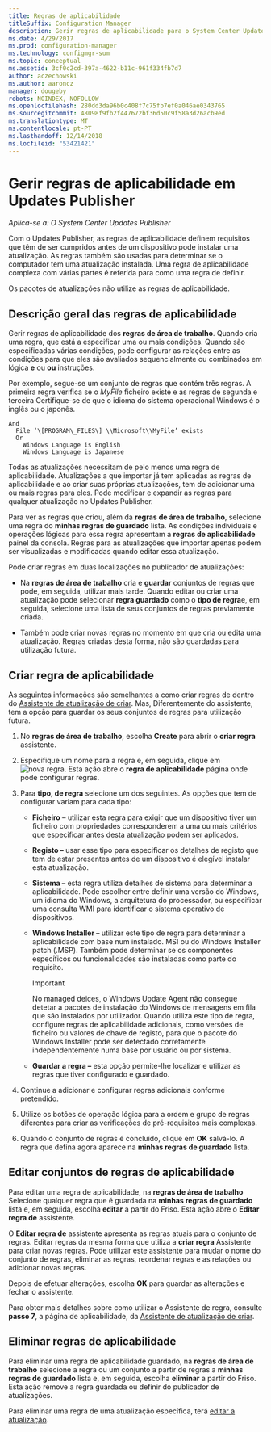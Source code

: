 ```yaml
---
title: Regras de aplicabilidade
titleSuffix: Configuration Manager
description: Gerir regras de aplicabilidade para o System Center Updates Publisher
ms.date: 4/29/2017
ms.prod: configuration-manager
ms.technology: configmgr-sum
ms.topic: conceptual
ms.assetid: 3cf0c2cd-397a-4622-b11c-961f334fb7d7
author: aczechowski
ms.author: aaroncz
manager: dougeby
robots: NOINDEX, NOFOLLOW
ms.openlocfilehash: 280dd3da96b0c408f7c75fb7ef0a046ae0343765
ms.sourcegitcommit: 48098f9fb2f447672bf36d50c9f58a3d26acb9ed
ms.translationtype: MT
ms.contentlocale: pt-PT
ms.lasthandoff: 12/14/2018
ms.locfileid: "53421421"
---
```

# <a name="manage-applicability-rules-in-updates-publisher"></a>Gerir regras de aplicabilidade em Updates Publisher

*Aplica-se a: O System Center Updates Publisher*

Com o Updates Publisher, as regras de aplicabilidade definem requisitos que têm de ser cumpridos antes de um dispositivo pode instalar uma atualização. As regras também são usadas para determinar se o computador tem uma atualização instalada. Uma regra de aplicabilidade complexa com várias partes é referida para como uma regra de definir.

Os pacotes de atualizações não utilize as regras de aplicabilidade.

## <a name="overview-of-applicability-rules"></a>Descrição geral das regras de aplicabilidade
Gerir regras de aplicabilidade dos **regras de área de trabalho**. Quando cria uma regra, que está a especificar uma ou mais condições. Quando são especificadas várias condições, pode configurar as relações entre as condições para que eles são avaliados sequencialmente ou combinados em lógica **e** ou **ou** instruções.

Por exemplo, segue-se um conjunto de regras que contém três regras. A primeira regra verifica se o *MyFile* ficheiro existe e as regras de segunda e terceira Certifique-se de que o idioma do sistema operacional Windows é o inglês ou o japonês.

    And  
      File ‘\[PROGRAM\_FILES\] \\Microsoft\\MyFile’ exists  
      Or  
        Windows Language is English   
        Windows Language is Japanese

Todas as atualizações necessitam de pelo menos uma regra de aplicabilidade. Atualizações a que importar já tem aplicadas as regras de aplicabilidade e ao criar suas próprias atualizações, tem de adicionar uma ou mais regras para eles. Pode modificar e expandir as regras para qualquer atualização no Updates Publisher.

Para ver as regras que criou, além da **regras de área de trabalho**, selecione uma regra do **minhas regras de guardado** lista. As condições individuais e operações lógicas para essa regra apresentam a **regras de aplicabilidade** painel da consola. Regras para as atualizações que importar apenas podem ser visualizadas e modificadas quando editar essa atualização.

Pode criar regras em duas localizações no publicador de atualizações:

-   Na **regras de área de trabalho** cria e **guardar** conjuntos de regras que pode, em seguida, utilizar mais tarde. Quando editar ou criar uma atualização pode selecionar **regra guardado** como o **tipo de regra**e, em seguida, selecione uma lista de seus conjuntos de regras previamente criada.

-   Também pode criar novas regras no momento em que cria ou edita uma atualização. Regras criadas desta forma, não são guardadas para utilização futura.

## <a name="create-applicability-rule"></a>Criar regra de aplicabilidade
As seguintes informações são semelhantes a como criar regras de dentro do [Assistente de atualização de criar](/sccm/sum/tools/create-updates-with-updates-publisher#the-create-update-wizard). Mas, Diferentemente do assistente, tem a opção para guardar os seus conjuntos de regras para utilização futura.

1. No **regras de área de trabalho**, escolha **Create** para abrir o **criar regra** assistente.

2. Especifique um nome para a regra e, em seguida, clique em ![nova regra](media/newrule.png). Esta ação abre o **regra de aplicabilidade** página onde pode configurar regras.

3. Para **tipo, de regra** selecione um dos seguintes. As opções que tem de configurar variam para cada tipo:

   - **Ficheiro** – utilizar esta regra para exigir que um dispositivo tiver um ficheiro com propriedades corresponderem a uma ou mais critérios que especificar antes desta atualização podem ser aplicados.

   - **Registo –** usar esse tipo para especificar os detalhes de registo que tem de estar presentes antes de um dispositivo é elegível instalar esta atualização.

   - **Sistema –** esta regra utiliza detalhes de sistema para determinar a aplicabilidade. Pode escolher entre definir uma versão do Windows, um idioma do Windows, a arquitetura do processador, ou especificar uma consulta WMI para identificar o sistema operativo de dispositivos.

   - **Windows Installer –** utilizar este tipo de regra para determinar a aplicabilidade com base num instalado. MSI ou do Windows Installer patch (.MSP). Também pode determinar se os componentes específicos ou funcionalidades são instaladas como parte do requisito.

     > [!IMPORTANT]   
     > No managed deices, o Windows Update Agent não consegue detetar a pacotes de instalação do Windows de mensagens em fila que são instalados por utilizador. Quando utiliza este tipo de regra, configure regras de aplicabilidade adicionais, como versões de ficheiro ou valores de chave de registo, para que o pacote do Windows Installer pode ser detectado corretamente independentemente numa base por usuário ou por sistema.

   - **Guardar a regra –** esta opção permite-lhe localizar e utilizar as regras que tiver configurado e guardado.

4. Continue a adicionar e configurar regras adicionais conforme pretendido.

5. Utilize os botões de operação lógica para a ordem e grupo de regras diferentes para criar as verificações de pré-requisitos mais complexas.

6. Quando o conjunto de regras é concluído, clique em **OK** salvá-lo. A regra que defina agora aparece na **minhas regras de guardado** lista.

## <a name="edit-applicability-rule-sets"></a>Editar conjuntos de regras de aplicabilidade
Para editar uma regra de aplicabilidade, na **regras de área de trabalho** Selecione qualquer regra que é guardada na **minhas regras de guardado** lista e, em seguida, escolha **editar** a partir do Friso. Esta ação abre o **Editar regra de** assistente.

O **Editar regra de** assistente apresenta as regras atuais para o conjunto de regras. Editar regras da mesma forma que utiliza a **criar regra** Assistente para criar novas regras. Pode utilizar este assistente para mudar o nome do conjunto de regras, eliminar as regras, reordenar regras e as relações ou adicionar novas regras.

Depois de efetuar alterações, escolha **OK** para guardar as alterações e fechar o assistente.

Para obter mais detalhes sobre como utilizar o Assistente de regra, consulte **passo 7**, a página de aplicabilidade, da [Assistente de atualização de criar](/sccm/sum/tools/create-updates-with-updates-publisher#the-create-update-wizard).

## <a name="delete-applicability-rules"></a>Eliminar regras de aplicabilidade
Para eliminar uma regra de aplicabilidade guardado, na **regras de área de trabalho** selecione a regra ou um conjunto a partir de regras a **minhas regras de guardado** lista e, em seguida, escolha **eliminar** a partir do Friso. Esta ação remove a regra guardada ou definir do publicador de atualizações.

Para eliminar uma regra de uma atualização específica, terá [editar a atualização](/sccm/sum/tools/manage-updates-with-updates-publisher#edit-updates-and-bundles).
